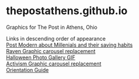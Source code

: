 # thepostathens.github.io
Graphics for The Post in Athens, Ohio

Links in descending order of appearance
<br><a href="http://thepostathens.github.io/Google%20Charts/PMmillenialSavings.html">Post Modern about Millenials and their saving habits</a>
<br><a href="http://thepostathens.github.io/RavenBanner/ravenbanner.html">Raven Graphic carousel replacement</a>
<br><a href="http://thepostathens.github.io/HalloweenPhotoGraphic.html">Halloween Photo Gallery GIF</a>
<br><a href="http://thepostathens.github.io/activism.html">Activism Graphic carousel replacement</a>
<br><a href="thepostathens.github.io/OrientationGuide/index.html">Orientation Guide</a>
